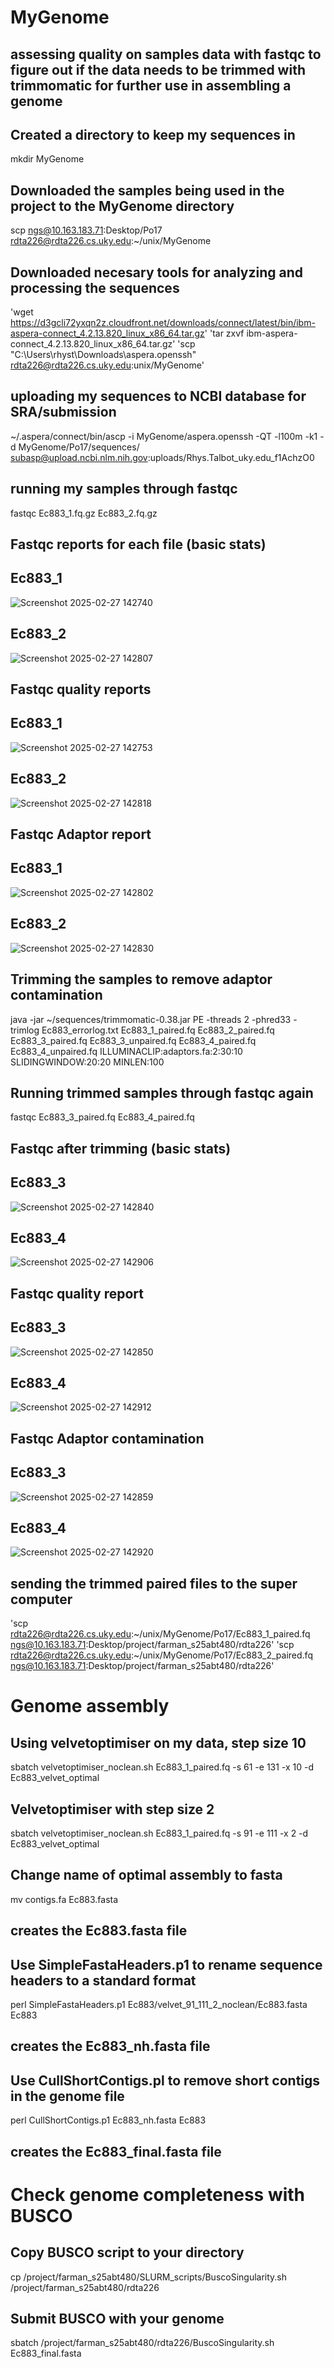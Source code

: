 # MyGenome 
## assessing quality on samples data with fastqc to figure out if the data needs to be trimmed with trimmomatic for further use in assembling a genome
## Created a directory to keep my sequences in 
mkdir MyGenome 
## Downloaded the samples being used in the project to the MyGenome directory 
scp ngs@10.163.183.71:Desktop/Po17 rdta226@rdta226.cs.uky.edu:~/unix/MyGenome
## Downloaded necesary tools for analyzing and processing the sequences
'wget https://d3gcli72yxqn2z.cloudfront.net/downloads/connect/latest/bin/ibm-aspera-connect_4.2.13.820_linux_x86_64.tar.gz'
'tar zxvf ibm-aspera-connect_4.2.13.820_linux_x86_64.tar.gz'
'scp "C:\Users\rhyst\Downloads\aspera.openssh" rdta226@rdta226.cs.uky.edu:unix/MyGenome'
## uploading my sequences to NCBI database for SRA/submission 
 ~/.aspera/connect/bin/ascp -i MyGenome/aspera.openssh -QT -l100m -k1 -d MyGenome/Po17/sequences/ subasp@upload.ncbi.nlm.nih.gov:uploads/Rhys.Talbot_uky.edu_f1AchzO0
## running my samples through fastqc 
fastqc Ec883_1.fq.gz Ec883_2.fq.gz
## Fastqc reports for each file (basic stats) 
## Ec883_1
![Screenshot 2025-02-27 142740](https://github.com/user-attachments/assets/5b8b7ef5-06b4-41fe-a15b-1bb3f3ae5589)
## Ec883_2
![Screenshot 2025-02-27 142807](https://github.com/user-attachments/assets/6f2ebcee-c81c-4d64-ba1d-3afce8a054f4)
## Fastqc quality reports 
## Ec883_1
![Screenshot 2025-02-27 142753](https://github.com/user-attachments/assets/0be20d38-f999-4e14-bfc3-912d67373209)
## Ec883_2
![Screenshot 2025-02-27 142818](https://github.com/user-attachments/assets/e8a8bb1c-8263-4fa5-a0bc-5cfae1f37584)
## Fastqc Adaptor report
## Ec883_1
![Screenshot 2025-02-27 142802](https://github.com/user-attachments/assets/388e9b12-99d4-4408-9945-d7eade9f5a38)
## Ec883_2
![Screenshot 2025-02-27 142830](https://github.com/user-attachments/assets/f72bd4e0-f0b1-4ae2-8e22-4e60099bad6c)
## Trimming the samples to remove adaptor contamination 
 java -jar ~/sequences/trimmomatic-0.38.jar PE -threads 2 -phred33 -trimlog Ec883_errorlog.txt Ec883_1_paired.fq Ec883_2_paired.fq Ec883_3_paired.fq Ec883_3_unpaired.fq Ec883_4_paired.fq Ec883_4_unpaired.fq ILLUMINACLIP:adaptors.fa:2:30:10 SLIDINGWINDOW:20:20 MINLEN:100
 ## Running trimmed samples through fastqc again 
 fastqc Ec883_3_paired.fq Ec883_4_paired.fq
 ## Fastqc after trimming (basic stats) 
 ## Ec883_3
![Screenshot 2025-02-27 142840](https://github.com/user-attachments/assets/1509574e-95b7-41d6-9c31-f378602fadbf)
 ## Ec883_4
 ![Screenshot 2025-02-27 142906](https://github.com/user-attachments/assets/30773bf5-ce90-46be-8103-eca404bbd176)
 ## Fastqc quality report
 ## Ec883_3
 ![Screenshot 2025-02-27 142850](https://github.com/user-attachments/assets/e89ef9b5-f2f4-4f0b-a5fb-81cae51dbe01)
 ## Ec883_4 
 ![Screenshot 2025-02-27 142912](https://github.com/user-attachments/assets/04ed3376-18e9-4e71-9a36-90ed3728e37d)
 ## Fastqc Adaptor contamination 
 ## Ec883_3
 ![Screenshot 2025-02-27 142859](https://github.com/user-attachments/assets/0b1ad0b6-ccac-4196-8adb-dad782e5b278)
 ## Ec883_4 
 ![Screenshot 2025-02-27 142920](https://github.com/user-attachments/assets/30f98a67-7b70-4577-9b44-40eaa1aa572c)
## sending the trimmed paired files to the super computer 
'scp rdta226@rdta226.cs.uky.edu:~/unix/MyGenome/Po17/Ec883_1_paired.fq ngs@10.163.183.71:Desktop/project/farman_s25abt480/rdta226'
'scp rdta226@rdta226.cs.uky.edu:~/unix/MyGenome/Po17/Ec883_2_paired.fq ngs@10.163.183.71:Desktop/project/farman_s25abt480/rdta226'
# Genome assembly 
## Using velvetoptimiser on my data, step size 10
 sbatch velvetoptimiser_noclean.sh Ec883_1_paired.fq -s 61 -e 131 -x 10 -d Ec883_velvet_optimal
 ## Velvetoptimiser with step size 2 
  sbatch velvetoptimiser_noclean.sh Ec883_1_paired.fq -s 91 -e 111 -x 2 -d Ec883_velvet_optimal
## Change name of optimal assembly to fasta
mv contigs.fa Ec883.fasta 
## creates the Ec883.fasta file 
## Use SimpleFastaHeaders.p1 to rename sequence headers to a standard format 
perl SimpleFastaHeaders.p1 Ec883/velvet_91_111_2_noclean/Ec883.fasta Ec883
## creates the Ec883_nh.fasta file
## Use CullShortContigs.pl to remove short contigs in the genome file
perl CullShortContigs.p1 Ec883_nh.fasta Ec883
## creates the Ec883_final.fasta file
# Check genome completeness with BUSCO
## Copy BUSCO script to your directory
cp /project/farman_s25abt480/SLURM_scripts/BuscoSingularity.sh /project/farman_s25abt480/rdta226
## Submit BUSCO with your genome 
sbatch /project/farman_s25abt480/rdta226/BuscoSingularity.sh Ec883_final.fasta 
